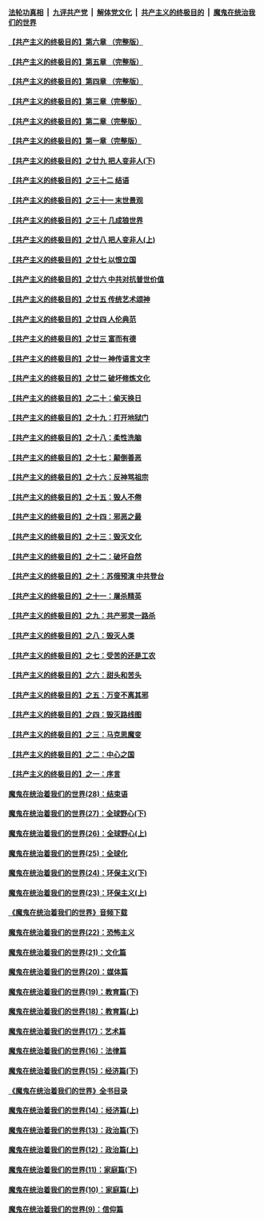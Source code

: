 ####  [法轮功真相](../../../../basic/blob/master/README.md?t=05220603) &nbsp;|&nbsp; [九评共产党](../../../../9ping.md/blob/master/README.md?t=05220603) &nbsp;|&nbsp; [解体党文化](../../../../jtdwh.md/blob/master/README.md?t=05220603)  &nbsp;|&nbsp; [共产主义的终极目的](../../../../gczydzjmd.md/blob/master/README.md?t=05220603) &nbsp;|&nbsp; [魔鬼在统治我们的世界](../../../../mgztzwmdsj.md/blob/master/README.md?t=05220603) 

#### [【共产主义的终极目的】第六章 （完整版）](../pages/nsc422/n11428913.md?t=05220603) 

#### [【共产主义的终极目的】第五章 （完整版）](../pages/nsc422/n11428912.md?t=05220603) 

#### [【共产主义的终极目的】第四章 （完整版）](../pages/nsc422/n11428907.md?t=05220603) 

#### [【共产主义的终极目的】第三章（完整版）](../pages/nsc422/n11428848.md?t=05220603) 

#### [【共产主义的终极目的】第二章（完整版）](../pages/nsc422/n11428831.md?t=05220603) 

#### [【共产主义的终极目的】第一章（完整版）](../pages/nsc422/n11417651.md?t=05220603) 

#### [【共产主义的终极目的】之廿九 把人变非人(下)](../pages/nsc422/n11344140.md?t=05220603) 

#### [【共产主义的终极目的】之三十二 结语](../pages/nsc422/n11360535.md?t=05220603) 

#### [【共产主义的终极目的】之三十一 末世景观](../pages/nsc422/n11351129.md?t=05220603) 

#### [【共产主义的终极目的】之三十 几成狼世界](../pages/nsc422/n11348280.md?t=05220603) 

#### [【共产主义的终极目的】之廿八 把人变非人(上)](../pages/nsc422/n11340492.md?t=05220603) 

#### [【共产主义的终极目的】之廿七 以恨立国](../pages/nsc422/n11336944.md?t=05220603) 

#### [【共产主义的终极目的】之廿六 中共对抗普世价值](../pages/nsc422/n11324785.md?t=05220603) 

#### [【共产主义的终极目的】之廿五 传统艺术颂神](../pages/nsc422/n11296396.md?t=05220603) 

#### [【共产主义的终极目的】之廿四 人伦典范](../pages/nsc422/n11296397.md?t=05220603) 

#### [【共产主义的终极目的】之廿三 富而有德](../pages/nsc422/n11283598.md?t=05220603) 

#### [【共产主义的终极目的】之廿一 神传语言文字](../pages/nsc422/n11263265.md?t=05220603) 

#### [【共产主义的终极目的】之廿二 破坏修炼文化](../pages/nsc422/n11245728.md?t=05220603) 

#### [【共产主义的终极目的】之二十：偷天换日](../pages/nsc422/n11238846.md?t=05220603) 

#### [【共产主义的终极目的】之十九：打开地狱门](../pages/nsc422/n11206376.md?t=05220603) 

#### [【共产主义的终极目的】之十八：柔性洗脑](../pages/nsc422/n11199994.md?t=05220603) 

#### [【共产主义的终极目的】之十七：颠倒善恶](../pages/nsc422/n11179782.md?t=05220603) 

#### [【共产主义的终极目的】之十六：反神骂祖宗](../pages/nsc422/n11166798.md?t=05220603) 

#### [【共产主义的终极目的】之十五：毁人不倦](../pages/nsc422/n11166792.md?t=05220603) 

#### [【共产主义的终极目的】之十四：邪恶之最](../pages/nsc422/n11150249.md?t=05220603) 

#### [【共产主义的终极目的】之十三：毁灭文化](../pages/nsc422/n11135227.md?t=05220603) 

#### [【共产主义的终极目的】之十二：破坏自然](../pages/nsc422/n11135214.md?t=05220603) 

#### [【共产主义的终极目的】之十：苏俄预演 中共登台](../pages/nsc422/n11118424.md?t=05220603) 

#### [【共产主义的终极目的】之十一：屠杀精英](../pages/nsc422/n11118442.md?t=05220603) 

#### [【共产主义的终极目的】之九：共产邪灵一路杀](../pages/nsc422/n11114139.md?t=05220603) 

#### [【共产主义的终极目的】之八：毁灭人类](../pages/nsc422/n11108503.md?t=05220603) 

#### [【共产主义的终极目的】之七：受苦的还是工农](../pages/nsc422/n11101809.md?t=05220603) 

#### [【共产主义的终极目的】之六：甜头和苦头](../pages/nsc422/n11096971.md?t=05220603) 

#### [【共产主义的终极目的】之五：万变不离其邪](../pages/nsc422/n11091285.md?t=05220603) 

#### [【共产主义的终极目的】之四：毁灭路线图](../pages/nsc422/n11086284.md?t=05220603) 

#### [【共产主义的终极目的】之三：马克思魔变](../pages/nsc422/n11061941.md?t=05220603) 

#### [【共产主义的终极目的】之二：中心之国](../pages/nsc422/n11047728.md?t=05220603) 

#### [【共产主义的终极目的】之一：序言](../pages/nsc422/n11086077.md?t=05220603) 

#### [魔鬼在统治着我们的世界(28)：结束语](../pages/nsc422/n10936246.md?t=05220603) 

#### [魔鬼在统治着我们的世界(27)：全球野心(下)](../pages/nsc422/n10928319.md?t=05220603) 

#### [魔鬼在统治着我们的世界(26)：全球野心(上)](../pages/nsc422/n10900318.md?t=05220603) 

#### [魔鬼在统治着我们的世界(25)：全球化](../pages/nsc422/n10788205.md?t=05220603) 

#### [魔鬼在统治着我们的世界(24)：环保主义(下)](../pages/nsc422/n10695307.md?t=05220603) 

#### [魔鬼在统治着我们的世界(23)：环保主义(上)](../pages/nsc422/n10688613.md?t=05220603) 

#### [《魔鬼在统治着我们的世界》音频下载](../pages/nsc422/n10635553.md?t=05220603) 

#### [魔鬼在统治着我们的世界(22)：恐怖主义](../pages/nsc422/n10614727.md?t=05220603) 

#### [魔鬼在统治着我们的世界(21)：文化篇](../pages/nsc422/n10597706.md?t=05220603) 

#### [魔鬼在统治着我们的世界(20)：媒体篇](../pages/nsc422/n10586579.md?t=05220603) 

#### [魔鬼在统治着我们的世界(19)：教育篇(下)](../pages/nsc422/n10564808.md?t=05220603) 

#### [魔鬼在统治着我们的世界(18)：教育篇(上)](../pages/nsc422/n10526970.md?t=05220603) 

#### [魔鬼在统治着我们的世界(17)：艺术篇](../pages/nsc422/n10499093.md?t=05220603) 

#### [魔鬼在统治着我们的世界(16)：法律篇](../pages/nsc422/n10485969.md?t=05220603) 

#### [魔鬼在统治着我们的世界(15)：经济篇(下)](../pages/nsc422/n10469975.md?t=05220603) 

#### [《魔鬼在统治着我们的世界》全书目录](../pages/nsc422/n10464261.md?t=05220603) 

#### [魔鬼在统治着我们的世界(14)：经济篇(上)](../pages/nsc422/n10457370.md?t=05220603) 

#### [魔鬼在统治着我们的世界(13)：政治篇(下)](../pages/nsc422/n10448270.md?t=05220603) 

#### [魔鬼在统治着我们的世界(12)：政治篇(上)](../pages/nsc422/n10444576.md?t=05220603) 

#### [魔鬼在统治着我们的世界(11)：家庭篇(下)](../pages/nsc422/n10440961.md?t=05220603) 

#### [魔鬼在统治着我们的世界(10)：家庭篇(上)](../pages/nsc422/n10435448.md?t=05220603) 

#### [魔鬼在统治着我们的世界(9)：信仰篇](../pages/nsc422/n10432159.md?t=05220603) 

